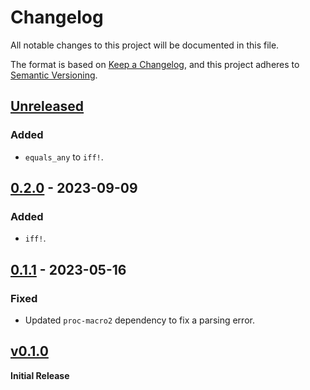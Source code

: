 # Changelog
All notable changes to this project will be documented in this file.

The format is based on [Keep a Changelog](https://keepachangelog.com/en/1.0.0/),
and this project adheres to [Semantic Versioning](https://semver.org/spec/v2.0.0.html).

## [Unreleased]
### Added
- `equals_any` to `iff!`.
## [0.2.0] - 2023-09-09
### Added
- `iff!`.

## [0.1.1] - 2023-05-16
### Fixed
- Updated `proc-macro2` dependency to fix a parsing error.

## [v0.1.0] 
**Initial Release**

[unreleased]: https://github.com/ModProg/forr/compare/v0.2.0...HEAD
[0.2.0]: https://github.com/ModProg/forr/compare/v0.1.1...v0.2.0
[0.1.1]: https://github.com/ModProg/forr/compare/v0.1.0...v0.1.1
[v0.1.0]: https://github.com/ModProg/forr/tree/v0.1.0

